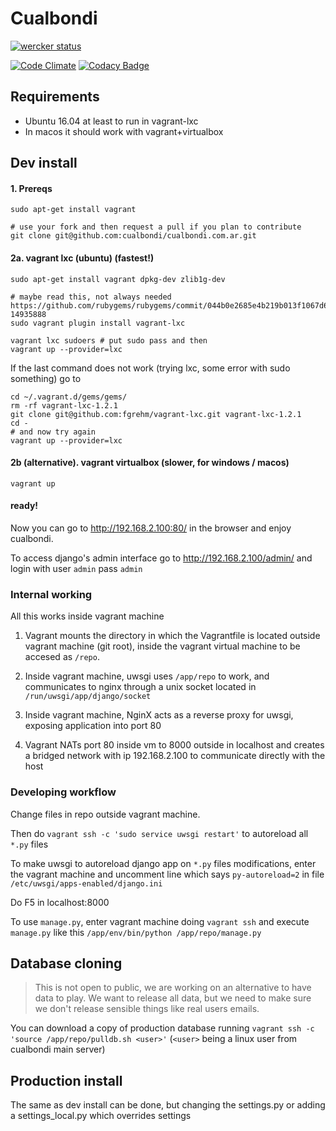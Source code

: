 # Cualbondi

[![wercker status](https://app.wercker.com/status/d93ca25465dc45adb58b99c01e0662ff/s/master "wercker status")](https://app.wercker.com/project/byKey/d93ca25465dc45adb58b99c01e0662ff)

[![Code Climate](https://codeclimate.com/github/cualbondi/cualbondi.com.ar/badges/gpa.svg)](https://codeclimate.com/github/cualbondi/cualbondi.com.ar)
[![Codacy Badge](https://api.codacy.com/project/badge/Grade/e36cba74aeca4d3387a0b41c029419bd)](https://www.codacy.com/app/jperelli/cualbondi-com-ar?utm_source=github.com&amp;utm_medium=referral&amp;utm_content=cualbondi/cualbondi.com.ar&amp;utm_campaign=Badge_Grade)

## Requirements

* Ubuntu 16.04 at least to run in vagrant-lxc
* In macos it should work with vagrant+virtualbox

## Dev install

#### 1. Prereqs

    sudo apt-get install vagrant

    # use your fork and then request a pull if you plan to contribute
    git clone git@github.com:cualbondi/cualbondi.com.ar.git

#### 2a. vagrant lxc (ubuntu) (fastest!)

    sudo apt-get install vagrant dpkg-dev zlib1g-dev

    # maybe read this, not always needed https://github.com/rubygems/rubygems/commit/044b0e2685e4b219b013f1067d670918a48c1f62#commitcomment-14935888
    sudo vagrant plugin install vagrant-lxc

    vagrant lxc sudoers # put sudo pass and then
    vagrant up --provider=lxc

If the last command does not work (trying lxc, some error with sudo something) go to

    cd ~/.vagrant.d/gems/gems/
    rm -rf vagrant-lxc-1.2.1
    git clone git@github.com:fgrehm/vagrant-lxc.git vagrant-lxc-1.2.1
    cd -
    # and now try again
    vagrant up --provider=lxc


#### 2b (alternative). vagrant virtualbox (slower, for windows / macos)

    vagrant up

#### ready!

Now you can go to http://192.168.2.100:80/ in the browser and enjoy cualbondi.

To access django's admin interface go to http://192.168.2.100/admin/ and login with user `admin` pass `admin`

### Internal working

All this works inside vagrant machine

1. Vagrant mounts the directory in which the Vagrantfile is located outside vagrant machine (git root), inside the vagrant virtual machine to be accesed as `/repo`.

2. Inside vagrant machine, uwsgi uses `/app/repo` to work, and communicates to nginx through a unix socket located in `/run/uwsgi/app/django/socket`

3. Inside vagrant machine, NginX acts as a reverse proxy for uwsgi, exposing application into port 80

4. Vagrant NATs port 80 inside vm to 8000 outside in localhost and creates a bridged network with ip 192.168.2.100 to communicate directly with the host

### Developing workflow

Change files in repo outside vagrant machine.

Then do `vagrant ssh -c 'sudo service uwsgi restart'` to autoreload all `*.py` files

To make uwsgi to autoreload django app on `*.py` files modifications, enter the vagrant machine and uncomment line which says `py-autoreload=2` in file `/etc/uwsgi/apps-enabled/django.ini`

Do F5 in localhost:8000

To use `manage.py`, enter vagrant machine doing `vagrant ssh` and execute `manage.py` like this `/app/env/bin/python /app/repo/manage.py`

## Database cloning

> This is not open to public, we are working on an alternative to have data to play.
> We want to release all data, but we need to make sure we don't release sensible things like real users emails.

You can download a copy of production database running `vagrant ssh -c 'source /app/repo/pulldb.sh <user>'` (`<user>` being a linux user from cualbondi main server)

## Production install

The same as dev install can be done, but changing the settings.py or adding a settings_local.py which overrides settings
